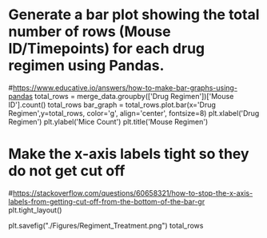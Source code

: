 # Generate a bar plot showing the total number of rows (Mouse ID/Timepoints) for each drug regimen using Pandas.
#https://www.educative.io/answers/how-to-make-bar-graphs-using-pandas
total_rows = merge_data.groupby(['Drug Regimen'])['Mouse ID'].count()
total_rows
bar_graph = total_rows.plot.bar(x='Drug Regimen',y=total_rows, color='g', align='center', fontsize=8)
plt.xlabel('Drug Regimen')
plt.ylabel('Mice Count')
plt.title('Mouse Regimen')
# Make the x-axis labels tight so they do not get cut off
#https://stackoverflow.com/questions/60658321/how-to-stop-the-x-axis-labels-from-getting-cut-off-from-the-bottom-of-the-bar-gr
plt.tight_layout()

plt.savefig("./Figures/Regiment_Treatment.png")
total_rows
